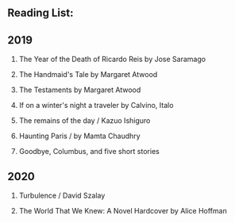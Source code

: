 ## Reading List: 

## 2019

1. The Year of the Death of Ricardo Reis by Jose Saramago

2. The Handmaid's Tale by Margaret Atwood

3. The Testaments by Margaret Atwood

4. If on a winter's night a traveler by Calvino, Italo

5. The remains of the day / Kazuo Ishiguro

6. Haunting Paris / by Mamta Chaudhry

7. Goodbye, Columbus, and five short stories

## 2020

1. Turbulence / David Szalay

2. The World That We Knew: A Novel Hardcover by Alice Hoffman
